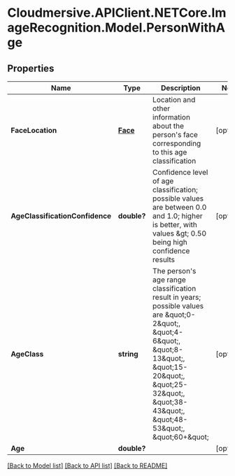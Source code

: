# Cloudmersive.APIClient.NETCore.ImageRecognition.Model.PersonWithAge
## Properties

Name | Type | Description | Notes
------------ | ------------- | ------------- | -------------
**FaceLocation** | [**Face**](Face.md) | Location and other information about the person&#39;s face corresponding to this age classification | [optional] 
**AgeClassificationConfidence** | **double?** | Confidence level of age classification; possible values are between 0.0 and 1.0; higher is better, with values &amp;gt; 0.50 being high confidence results | [optional] 
**AgeClass** | **string** | The person&#39;s age range classification result in years; possible values are \&quot;0-2\&quot;, \&quot;4-6\&quot;, \&quot;8-13\&quot;, \&quot;15-20\&quot;, \&quot;25-32\&quot;, \&quot;38-43\&quot;, \&quot;48-53\&quot;, \&quot;60+\&quot; | [optional] 
**Age** | **double?** |  | [optional] 

[[Back to Model list]](../README.md#documentation-for-models) [[Back to API list]](../README.md#documentation-for-api-endpoints) [[Back to README]](../README.md)

